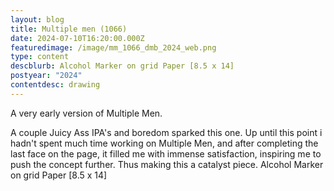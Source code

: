 ```yaml
---
layout: blog
title: Multiple men (1066)
date: 2024-07-10T16:20:00.000Z
featuredimage: /image/mm_1066_dmb_2024_web.png
type: content
descblurb: Alcohol Marker on grid Paper [8.5 x 14]
postyear: "2024"
contentdesc: drawing
---
```

A very early version of Multiple Men. 

A couple Juicy Ass IPA's and boredom sparked this one. Up until this point i hadn't spent much time working on Multiple Men, and after completing the last face on the page, it filled me with immense satisfaction, inspiring me to push the concept further. Thus making this a catalyst piece. Alcohol Marker on grid Paper [8.5 x 14]
